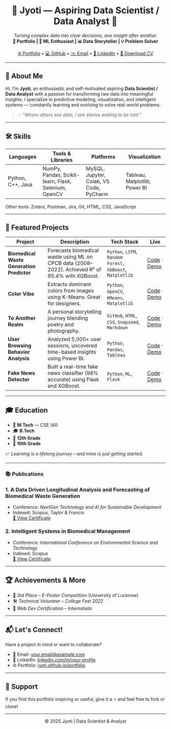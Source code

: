 <h1 align="center">🌟 Jyoti — Aspiring Data Scientist / Data Analyst 🌟</h1>
<p align="center">
  <i>Turning complex data into clear decisions, one insight after another.</i><br>
  <b>🚀 Portfolio | 🧠 ML Enthusiast | 📊 Data Storyteller | 💡 Problem Solver</b>
</p>

<p align="center">
  <a href="https://your-portfolio-link.com">🌐 Portfolio</a> •
  <a href="https://github.com/your-username">💻 GitHub</a> •
  <a href="mailto:your.email@example.com">✉️ Email</a> •
  <a href="https://linkedin.com/in/your-linkedin">🔗 LinkedIn</a> •
  <a href="https://your-cv-link.com">📄 Download CV</a>
</p>

---

## 📌 About Me

Hi, I’m **Jyoti**, an enthusiastic and self-motivated aspiring **Data Scientist / Data Analyst** with a passion for transforming raw data into meaningful insights. I specialize in predictive modeling, visualization, and intelligent systems — constantly learning and evolving to solve real-world problems.

> 💡 *“Where others see data, I see stories waiting to be told.”*

---

## 🛠️ Skills

| Languages  | Tools & Libraries           | Platforms          | Visualization     |
|------------|-----------------------------|--------------------|-------------------|
| Python, C++, Java | NumPy, Pandas, Scikit-learn, Flask, Selenium, OpenCV | MySQL, Jupyter, Colab, VS Code, PyCharm | Tableau, Matplotlib, Power BI |

*Other tools*: Zotero, Postman, Jira, Git, HTML, CSS, JavaScript

---

## 🚀 Featured Projects

| Project | Description | Tech Stack | Live |
|--------|-------------|------------|------|
| **Biomedical Waste Generation Predictor** | Forecasts biomedical waste using ML on CPCB data (2008–2022). Achieved R² of 95.4% with XGBoost. | `Python`, `LSTM`, `Random Forest`, `XGBoost`, `Matplotlib` | [Code](#) · [Demo](#) |
| **Color Vibe** | Extracts dominant colors from images using K-Means. Great for designers. | `Python`, `OpenCV`, `KMeans`, `Matplotlib` | [Code](#) · [Demo](#) |
| **To Another Realm** | A personal storytelling journey blending poetry and photography. | `GitHub`, `HTML`, `CSS`, `Snapseed`, `Markdown` | [Code](#) · [Demo](#) |
| **User Browsing Behavior Analysis** | Analyzed 5,000+ user sessions, uncovered time-based insights using Power BI. | `Python`, `Pandas`, `Tableau` | [Code](#) · [Demo](#) |
| **Fake News Detector** | Built a real-time fake news classifier (98% accurate) using Flask and XGBoost. | `Python`, `ML`, `Flask` | [Code](#) · [Demo](#) |

---

## 🎓 Education

- 🏫 **M.Tech** — CSE (AI)
- 🎓 **B.Tech**
- 📘 **12th Grade**
- 📘 **10th Grade**

📈 *Learning is a lifelong journey – and mine is just getting started.*


---

### 📚 Publications

### 1. **A Data Driven Longitudinal Analysis and Forecasting of Biomedical Waste Generation**
- Conference: *NextGen Technology and AI for Sustainable Development*
- Indexed: Scopus, Taylor & Francis  
  [📜 View Certificate](#)

### 2. **Intelligent Systems in Biomedical Management**
- Conference: *International Conference on Environmental Science and Technology*
- Indexed: Scopus  
  [📜 View Certificate](#)


---

## 🏆 Achievements & More

- 🥉 *3rd Place – E-Poster Competition* (University of Lucknow)  
- 🛠️ *Technical Volunteer – College Fest 2022*  
- 🧾 *Web Dev Certification – Internshala*

---

## 📬 Let's Connect!

Have a project in mind or want to collaborate?

- 📧 Email: your.email@example.com  
- 💼 LinkedIn: [linkedin.com/in/your-profile](https://linkedin.com/in/your-profile)  
- 🌐 Portfolio: [jyoti.github.io/portfolio](https://jyoti.github.io/portfolio)

---

## 🤝 Support

If you find this portfolio inspiring or useful, give it a ⭐ and feel free to fork or clone!

---

<p align="center">© 2025 Jyoti | Data Scientist & Analyst</p>
